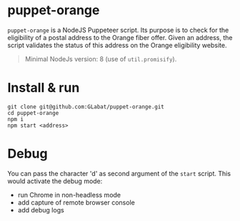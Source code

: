 # puppet-orange

`puppet-orange` is a NodeJS Puppeteer script. Its purpose is to check for the eligibility of a postal address to the Orange fiber offer.
Given an address, the script validates the status of this address on the Orange eligibility website.
> Minimal NodeJs version: 8 (use of `util.promisify`).

# Install & run

```shell
git clone git@github.com:GLabat/puppet-orange.git
cd puppet-orange
npm i
npm start <address>
```

# Debug

You can pass the character 'd' as second argument of the `start` script. This would activate the debug mode:

* run Chrome in non-headless mode
* add capture of remote browser console
* add debug logs